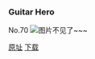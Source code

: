 ### Guitar Hero
No.70
![图片不见了~~~](https://imgs.xkcd.com/comics/guitar_hero.jpg)

[原址](https://xkcd.com//70) [下载](https://imgs.xkcd.com/comics/guitar_hero.jpg)

